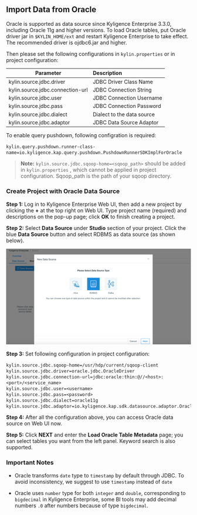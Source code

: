 ## Import Data from Oracle

Oracle is supported as data source since Kyligence Enterprise 3.3.0, including Oracle 11g and higher versions. To load Oracle tables, put Oracle driver jar in `$KYLIN_HOME/ext` and restart Kyligence Enterprise to take effect. The recommended driver is ojdbc6.jar and higher.

Then please set the following configurations in `kylin.properties` or in project configuration:

| Parameter                        | Description                |
| -------------------------------- | :------------------------- |
| kylin.source.jdbc.driver         | JDBC Driver Class Name     |
| kylin.source.jdbc.connection-url | JDBC Connection String     |
| kylin.source.jdbc.user           | JDBC Connection Username   |
| kylin.source.jdbc.pass           | JDBC Connection Password   |
| kylin.source.jdbc.dialect        | Dialect to the data source |
| kylin.source.jdbc.adaptor        | JDBC Data Source Adaptor   |

To enable query pushdown, following configration is required:

```properties
kylin.query.pushdown.runner-class-name=io.kyligence.kap.query.pushdown.PushdownRunnerSDKImplForOracle
```

> **Note:**  `kylin.source.jdbc.sqoop-home=<sqoop_path>` should be added in `kylin.properties` , which cannot be applied in project configuration. Sqoop_path is the path of your sqoop directory. 



### Create Project with Oracle Data Source

**Step 1:** Log in to Kyligence Enterprise Web UI, then add a new project by clicking the **+** at the top right on Web UI. Type project name (required) and descriptions on the pop-up page; click **OK** to finish creating a project.


**Step 2:** Select **Data Source** under **Studio** section of your project. Click the blue **Data Source** button and select RDBMS as data source (as shown below).

![Select data source](../images/rdbms_import_select_source.png)

**Step 3:** Set following configuration in project configuration:

```properties
kylin.source.jdbc.sqoop-home=/usr/hdp/current/sqoop-client
kylin.source.jdbc.driver=oracle.jdbc.OracleDriver
kylin.source.jdbc.connection-url=jdbc:oracle:thin:@//<host>:<port>/<service_name> 
kylin.source.jdbc.user=<username>
kylin.source.jdbc.pass=<password>
kylin.source.jdbc.dialect=oracle11g
kylin.source.jdbc.adaptor=io.kyligence.kap.sdk.datasource.adaptor.Oracle11gAdaptor
```

**Step 4:** After all the configuration above, you can access Oracle data source on Web UI now.

**Step 5:** Click **NEXT** and enter the **Load Oracle Table Metadata** page; you can select tables you want from the left panel. Keyword search is also supported.

### Important Notes

- Oracle transforms `date` type to `timestamp` by default through JDBC. To avoid inconsistency, we suggest to use `timestamp` instead of `date`

- Oracle uses `number` type for both `integer` and `double`, corresponding to `bigdecimal` in Kyligence Enterprise, some BI tools may add decimal numbers `.0` after numbers because of type `bigdecimal`.

